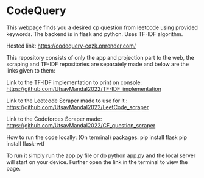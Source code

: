 # CodeQuery
This webpage finds you a desired cp question from leetcode using provided keywords. The backend is in flask and python. Uses TF-IDF algorithm.

Hosted link: https://codequery-cqzk.onrender.com/

This repository consists of only the app and projection part to the web, the scraping and TF-IDF repositories are separately made and below are the links given to them:

Link to the TF-IDF implementation to print on console: https://github.com/UtsavMandal2022/TF-IDF_implementation

Link to the Leetcode Scraper made to use for it : https://github.com/UtsavMandal2022/LeetCode_scraper

Link to the Codeforces Scraper made: https://github.com/UtsavMandal2022/CF_question_scraper

How to run the code locally:
(On terminal)
packages:
pip install flask
pip install flask-wtf

To run it simply run the app.py file or do python app.py and the local server will start on your device. Further open the link in the terminal to view the page.

